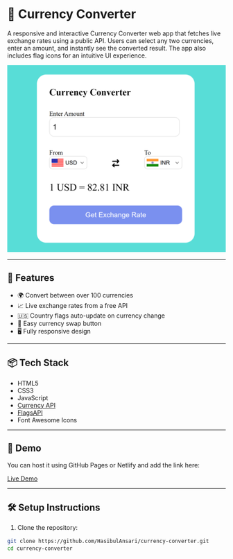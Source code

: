 # 💱 Currency Converter

A responsive and interactive Currency Converter web app that fetches live exchange rates using a public API. Users can select any two currencies, enter an amount, and instantly see the converted result. The app also includes flag icons for an intuitive UI experience.

![Currency Converter Preview](screenshot.png)

---

## 🚀 Features

- 🌍 Convert between over 100 currencies
- 📈 Live exchange rates from a free API
- 🇺🇸 Country flags auto-update on currency change
- 🔁 Easy currency swap button
- 🖥️ Fully responsive design

---

## 📦 Tech Stack

- HTML5
- CSS3
- JavaScript
- [Currency API](https://2024-03-06.currency-api.pages.dev/)
- [FlagsAPI](https://flagsapi.com/)
- Font Awesome Icons

---

## 📸 Demo

You can host it using GitHub Pages or Netlify and add the link here:

[Live Demo](https://HasibulAnsari.github.io/currency-converter/)

---

## 🛠️ Setup Instructions

1. Clone the repository:

```bash
git clone https://github.com/HasibulAnsari/currency-converter.git
cd currency-converter

